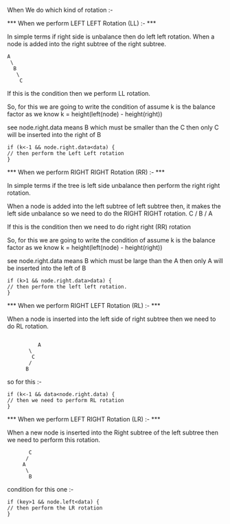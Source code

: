 When We do which kind of rotation :- 

*** When we perform LEFT LEFT Rotation (LL) :- ***

In simple terms if right side is unbalance then do left left rotation.
When a node is added into the right subtree of the right subtree.

	A
	 \
	  B
	   \
	    C

If this is the condition then we perform LL rotation.

So, for this we are going to write the condition of 
assume k is the balance factor 
as we know k = height(left(node) - height(right))

see node.right.data means B which must be smaller than the C then only C will 
be inserted into the right of B 

```
if (k<-1 && node.right.data<data) {
// then perform the Left Left rotation
}
```


*** When we perform RIGHT RIGHT Rotation (RR) :- ***

In simple terms if the tree is left side unbalance then perform the
right right rotation.

When a node is added into the left subtree of left subtree then,
it makes the left side unbalance so we need to do the RIGHT RIGHT rotation.
	  C
	 /
	B
       /
      A

If this is the condition then we need to do right right (RR) rotation

So, for this we are going to write the condition of 
assume k is the balance factor 
as we know k = height(left(node) - height(right))

see node.right.data means B which must be large than the A then only A will 
be inserted into the left of B 

```
if (k>1 && node.right.data>data) {
// then perform the left left rotation.
}
```


*** When we perform RIGHT LEFT Rotation (RL) :- ***

When a node is inserted into the left side of right subtree then we need to do
RL rotation.

```

          A
	   \
	    C
	   /
	  B
```

so for this :-

```
if (k<-1 && data<node.right.data) {
// then we need to perform RL rotation
}

```


*** When we perform LEFT RIGHT Rotation (LR) :- ***

When a new node is inserted into the Right subtree of the left subtree then
we need to perform this rotation.

```
	   C
	  /
	 A
	  \
	   B
```


condition for this one :- 

```
if (key>1 && node.left<data) {
// then perform the LR rotation
}
```
